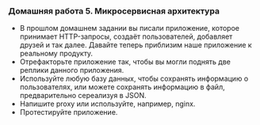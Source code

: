 ### Домашняя работа 5. Микросервисная архитектура

- В прошлом домашнем задании вы писали приложение, которое принимает HTTP-запросы, создаёт пользователей, добавляет друзей и так далее. Давайте теперь приблизим наше приложение к реальному продукту.
- Отрефакторьте приложение так, чтобы вы могли поднять две реплики данного приложения.
- Используйте любую базу данных, чтобы сохранять информацию о пользователях, или можете сохранять информацию в файл, предварительно сереализуя в JSON.
- Напишите proxy или используйте, например, nginx.
- Протестируйте приложение.
